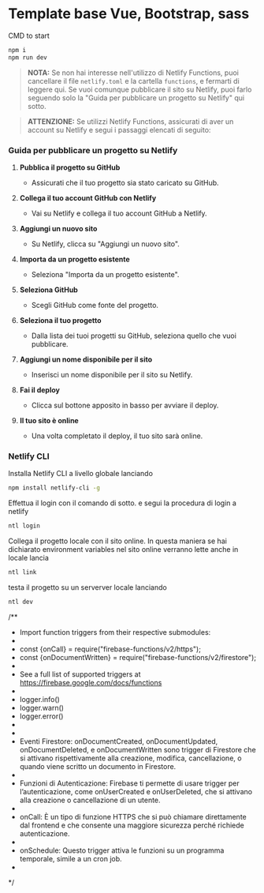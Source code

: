 # Template base Vue, Bootstrap, sass
CMD to start
```sh
npm i
npm run dev
```

> **NOTA:** Se non hai interesse nell'utilizzo di Netlify Functions, puoi cancellare il file `netlify.toml` e la cartella `functions`, e fermarti di leggere qui. Se vuoi comunque pubblicare il sito su Netlify, puoi farlo seguendo solo la "Guida per pubblicare un progetto su Netlify" qui sotto.

> **ATTENZIONE:** Se utilizzi Netlify Functions, assicurati di aver un account su Netlify e segui i passaggi elencati di seguito:

### Guida per pubblicare un progetto su Netlify

1. **Pubblica il progetto su GitHub**
   - Assicurati che il tuo progetto sia stato caricato su GitHub.

2. **Collega il tuo account GitHub con Netlify**
   - Vai su Netlify e collega il tuo account GitHub a Netlify.

3. **Aggiungi un nuovo sito**
   - Su Netlify, clicca su "Aggiungi un nuovo sito".

4. **Importa da un progetto esistente**
   - Seleziona "Importa da un progetto esistente".

5. **Seleziona GitHub**
   - Scegli GitHub come fonte del progetto.

6. **Seleziona il tuo progetto**
   - Dalla lista dei tuoi progetti su GitHub, seleziona quello che vuoi pubblicare.

7. **Aggiungi un nome disponibile per il sito**
   - Inserisci un nome disponibile per il sito su Netlify.

8. **Fai il deploy**
   - Clicca sul bottone apposito in basso per avviare il deploy.

9. **Il tuo sito è online**
   - Una volta completato il deploy, il tuo sito sarà online.

### Netlify CLI
Installa Netlify CLI a livello globale lanciando
```sh
npm install netlify-cli -g
```

Effettua il login con il comando di sotto. e segui la procedura di login a netlify
```sh
ntl login
```

Collega il progetto locale con il sito online. 
In questa maniera se hai dichiarato environment variables nel sito online verranno lette anche in locale
lancia
```sh
ntl link
```

testa il progetto su un serverver locale lanciando
```sh
ntl dev
```

/**
 * Import function triggers from their respective submodules:
 *
 * const {onCall} = require("firebase-functions/v2/https");
 * const {onDocumentWritten} = require("firebase-functions/v2/firestore");
 *
 * See a full list of supported triggers at https://firebase.google.com/docs/functions
 * 
 * logger.info()
 * logger.warn()
 * logger.error()
 * 
 * 
 * Eventi Firestore: onDocumentCreated, onDocumentUpdated, onDocumentDeleted, e onDocumentWritten sono trigger di Firestore che si attivano rispettivamente alla creazione, modifica, cancellazione, o quando viene scritto un documento in Firestore.
 *
 * Funzioni di Autenticazione: Firebase ti permette di usare trigger per l’autenticazione, come onUserCreated e onUserDeleted, che si attivano alla creazione o cancellazione di un utente.
 *
 * onCall: È un tipo di funzione HTTPS che si può chiamare direttamente dal frontend e che consente una maggiore sicurezza perché richiede autenticazione.
 *
 * onSchedule: Questo trigger attiva le funzioni su un programma temporale, simile a un cron job.
 * 
 */
